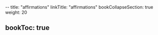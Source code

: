 --
title: "affirmations"
linkTitle: "affirmations"
bookCollapseSection: true
weight: 20

bookToc: true
--

